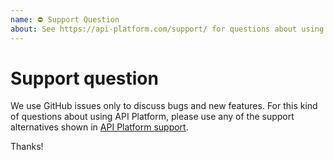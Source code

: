 ```yaml
---
name: ⛔ Support Question
about: See https://api-platform.com/support/ for questions about using API Platform
---
```


# Support question

We use GitHub issues only to discuss bugs and new features.
For this kind of questions about using API Platform, please use
any of the support alternatives shown in [API Platform support](https://api-platform.com/support/).

Thanks!
